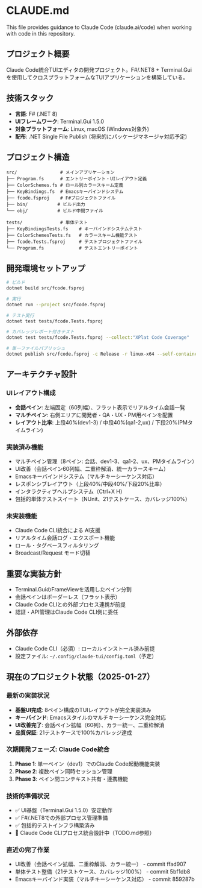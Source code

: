 # CLAUDE.md

This file provides guidance to Claude Code (claude.ai/code) when working with code in this repository.

## プロジェクト概要

Claude Code統合TUIエディタの開発プロジェクト。F#/.NET8 + Terminal.Guiを使用してクロスプラットフォームなTUIアプリケーションを構築している。

## 技術スタック

- **言語**: F# (.NET 8)
- **UIフレームワーク**: Terminal.Gui 1.5.0
- **対象プラットフォーム**: Linux, macOS (Windows対象外)
- **配布**: .NET Single File Publish (将来的にパッケージマネージャ対応予定)

## プロジェクト構造

```
src/                # メインアプリケーション
├── Program.fs      # エントリーポイント・UIレイアウト定義
├── ColorSchemes.fs # ロール別カラースキーム定義
├── KeyBindings.fs  # Emacsキーバインドシステム
├── fcode.fsproj    # F#プロジェクトファイル
├── bin/           # ビルド出力
└── obj/           # ビルド中間ファイル

tests/              # 単体テスト
├── KeyBindingsTests.fs    # キーバインドシステムテスト
├── ColorSchemesTests.fs   # カラースキーム機能テスト
├── fcode.Tests.fsproj     # テストプロジェクトファイル
└── Program.fs             # テストエントリーポイント
```

## 開発環境セットアップ

```bash
# ビルド
dotnet build src/fcode.fsproj

# 実行
dotnet run --project src/fcode.fsproj

# テスト実行
dotnet test tests/fcode.Tests.fsproj

# カバレッジレポート付きテスト
dotnet test tests/fcode.Tests.fsproj --collect:"XPlat Code Coverage"

# 単一ファイルパブリッシュ
dotnet publish src/fcode.fsproj -c Release -r linux-x64 --self-contained true -p:PublishSingleFile=true
```

## アーキテクチャ設計

### UIレイアウト構成
- **会話ペイン**: 左端固定（60列幅）、フラット表示でリアルタイム会話一覧
- **マルチペイン**: 右側エリアに開発者・QA・UX・PM用ペインを配置
- **レイアウト比率**: 上段40%(dev1-3) / 中段40%(qa1-2,ux) / 下段20%(PMタイムライン)

### 実装済み機能
- マルチペイン管理（8ペイン: 会話、dev1-3、qa1-2、ux、PMタイムライン）
- UI改善（会話ペイン60列幅、二重枠解消、統一カラースキーム）
- Emacsキーバインドシステム（マルチキーシーケンス対応）
- レスポンシブレイアウト（上段40%/中段40%/下段20%比率）
- インタラクティブヘルプシステム（Ctrl+X H）
- 包括的単体テストスイート（NUnit、21テストケース、カバレッジ100%）

### 未実装機能
- Claude Code CLI統合による AI支援
- リアルタイム会話ログ・エクスポート機能
- ロール・タグベースフィルタリング
- Broadcast/Request モード切替

## 重要な実装方針

- Terminal.GuiのFrameViewを活用したペイン分割
- 会話ペインはボーダーレス（フラット表示）
- Claude Code CLIとの外部プロセス連携が前提
- 認証・API管理はClaude Code CLI側に委任

## 外部依存

- Claude Code CLI（必須）: ローカルインストール済み前提
- 設定ファイル: `~/.config/claude-tui/config.toml`（予定）

## 現在のプロジェクト状態（2025-01-27）

### 最新の実装状況
- **基盤UI完成**: 8ペイン構成のTUIレイアウトが完全実装済み
- **キーバインド**: Emacsスタイルのマルチキーシーケンス完全対応
- **UI改善完了**: 会話ペイン拡幅（60列）、カラー統一、二重枠解消
- **品質保証**: 21テストケースで100%カバレッジ達成

### 次期開発フェーズ: Claude Code統合
1. **Phase 1**: 単一ペイン（dev1）でのClaude Code起動機能実装
2. **Phase 2**: 複数ペイン同時セッション管理
3. **Phase 3**: ペイン間コンテキスト共有・連携機能

### 技術的準備状況
- ✅ UI基盤（Terminal.Gui 1.5.0）安定動作
- ✅ F#/.NET8での外部プロセス管理準備
- ✅ 包括的テストインフラ構築済み
- 🔄 Claude Code CLIプロセス統合設計中（TODO.md参照）

### 直近の完了作業
- UI改善（会話ペイン拡幅、二重枠解消、カラー統一） - commit ffad907
- 単体テスト整備（21テストケース、カバレッジ100%） - commit 5bf1db8  
- Emacsキーバインド実装（マルチキーシーケンス対応） - commit 859287b